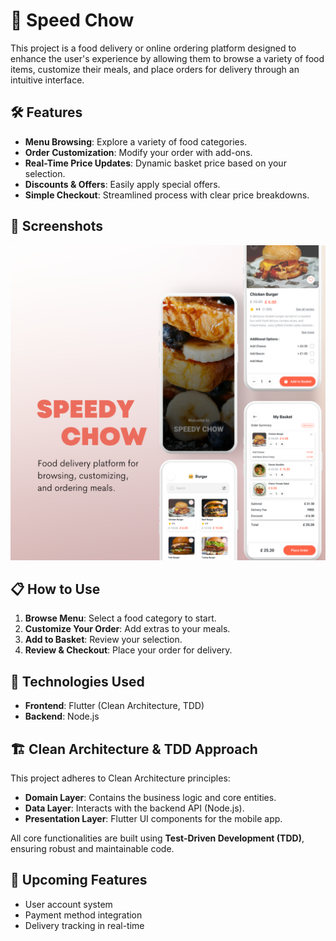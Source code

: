 # 🍔 Speed Chow

This project is a food delivery or online ordering platform designed to enhance the user's experience by allowing them to browse a variety of food items, customize their meals, and place orders for delivery through an intuitive interface.
## 🛠 Features

- **Menu Browsing**: Explore a variety of food categories.
- **Order Customization**: Modify your order with add-ons.
- **Real-Time Price Updates**: Dynamic basket price based on your selection.
- **Discounts & Offers**: Easily apply special offers.
- **Simple Checkout**: Streamlined process with clear price breakdowns.

## 📱 Screenshots

![Screenshot](https://github.com/Brookt1/menu-app/blob/15077b4458f85f84074b77c224e2e0ceedfab636/assets/images/screenshot.png)


## 📋 How to Use

1. **Browse Menu**: Select a food category to start.
2. **Customize Your Order**: Add extras to your meals.
3. **Add to Basket**: Review your selection.
4. **Review & Checkout**: Place your order for delivery.

## 🚀 Technologies Used

- **Frontend**: Flutter (Clean Architecture, TDD)
- **Backend**: Node.js

## 🏗️ Clean Architecture & TDD Approach

This project adheres to Clean Architecture principles:
- **Domain Layer**: Contains the business logic and core entities.
- **Data Layer**: Interacts with the backend API (Node.js).
- **Presentation Layer**: Flutter UI components for the mobile app.

All core functionalities are built using **Test-Driven Development (TDD)**, ensuring robust and maintainable code.

## 🌟 Upcoming Features

- User account system
- Payment method integration
- Delivery tracking in real-time
